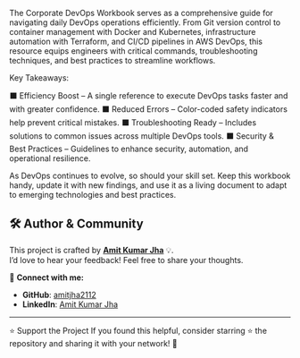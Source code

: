 The Corporate DevOps Workbook serves as a comprehensive guide for navigating daily DevOps operations efficiently. From Git version control to container management with Docker and Kubernetes, infrastructure automation with Terraform, and CI/CD pipelines in AWS DevOps, this resource equips engineers with critical commands, troubleshooting techniques, and best practices to streamline workflows. 


Key Takeaways: 

⬛ Efficiency Boost – A single reference to execute DevOps tasks faster and 
with greater confidence. 
⬛ Reduced Errors – Color-coded safety indicators help prevent critical 
mistakes. 
⬛ Troubleshooting Ready – Includes solutions to common issues across 
multiple DevOps tools. 
⬛ Security & Best Practices – Guidelines to enhance security, automation, 
and operational resilience. 
 
As DevOps continues to evolve, so should your skill set. Keep this workbook 
handy, update it with new findings, and use it as a living document to adapt to 
emerging technologies and best practices.


## 🛠️ Author & Community  

This project is crafted by **[Amit Kumar Jha](https://github.com/amitjha2112)** 💡.  
I’d love to hear your feedback! Feel free to share your thoughts.  

📧 **Connect with me:**

- **GitHub**: [amitjha2112](https://github.com/amitjha2112)   
- **LinkedIn**: [Amit Kumar Jha](https://www.linkedin.com/in/amit-kumar-jha-55b112216/)  

---

⭐ Support the Project
If you found this helpful, consider starring ⭐ the repository and sharing it with your network! 🚀

